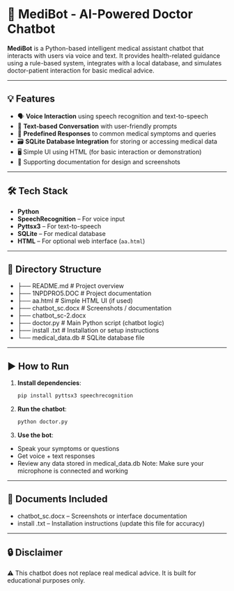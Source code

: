 ﻿# 🤖 MediBot - AI-Powered Doctor Chatbot

**MediBot** is a Python-based intelligent medical assistant chatbot that interacts with users via voice and text. It provides health-related guidance using a rule-based system, integrates with a local database, and simulates doctor-patient interaction for basic medical advice.

---

## 💡 Features

- 🗣️ **Voice Interaction** using speech recognition and text-to-speech
- 💬 **Text-based Conversation** with user-friendly prompts
- 🧠 **Predefined Responses** to common medical symptoms and queries
- 🗃️ **SQLite Database Integration** for storing or accessing medical data
- 🖥️ Simple UI using HTML (for basic interaction or demonstration)
- 📄 Supporting documentation for design and screenshots

---

## 🛠️ Tech Stack

- **Python**
- **SpeechRecognition** – For voice input
- **Pyttsx3** – For text-to-speech
- **SQLite** – For medical database
- **HTML** – For optional web interface (`aa.html`)

---

## 📁 Directory Structure

- ├── README.md # Project overview
- ├── 1NPDPRO5.DOC # Project documentation
- ├── aa.html # Simple HTML UI (if used)
- ├── chatbot_sc.docx # Screenshots / documentation
- ├── chatbot_sc-2.docx
- ├── doctor.py # Main Python script (chatbot logic)
- ├── install .txt # Installation or setup instructions
- └── medical_data.db # SQLite database file
---

## ▶️ How to Run

1. **Install dependencies**:
   ```bash
   pip install pyttsx3 speechrecognition
2. **Run the chatbot**:   
      ```bash
   python doctor.py

3. **Use the bot**:
- Speak your symptoms or questions
- Get voice + text responses
- Review any data stored in medical_data.db
Note: Make sure your microphone is connected and working

---

## 📄 Documents Included
- chatbot_sc.docx – Screenshots or interface documentation
- install .txt – Installation instructions (update this file for accuracy)

---

## 🔒 Disclaimer

⚠️ This chatbot does not replace real medical advice. It is built for educational purposes only.
